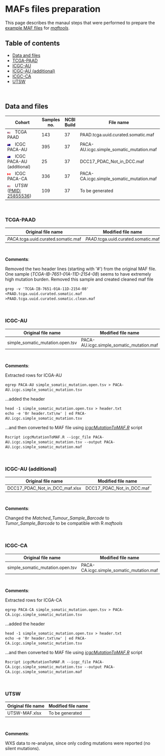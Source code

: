 # MAFs files preparation

This page describes the manaul steps that were performed to prepare the [example MAF files](https://github.com/umccr/MAF-summary#data-and-files) for *[maftools](https://www.bioconductor.org/packages/devel/bioc/vignettes/maftools/inst/doc/maftools.html)*.

## Table of contents

<!-- vim-markdown-toc GFM -->
* [Data and files](#data-and-files)
* [TCGA-PAAD](#tcga-paad)
* [ICGC-AU](#icgc-au)
* [ICGC-AU (additional)](#icgc-au-additional)
* [ICGC-CA](#icgc-ca)
* [UTSW](#utsw)

<!-- vim-markdown-toc -->
<br>

## Data and files

Cohort | Samples no. | NCBI Build | File name
------------ | ------------ | ------------ | ------------
<img src="img/flag-of-United-States-of-America.png" width="10%"> &nbsp;&nbsp; TCGA PAAD | 143 | 37 | PAAD.tcga.uuid.curated.somatic.maf
<img src="img/flag-of-Australia.png" width="10%"> &nbsp;&nbsp; ICGC PACA-AU | 395 | 37 | PACA-AU.icgc.simple_somatic_mutation.maf
<img src="img/flag-of-Australia.png" width="10%"> &nbsp;&nbsp; ICGC PACA-AU (additional) | 25 | 37 | DCC17_PDAC_Not_in_DCC.maf
<img src="img/flag-of-Canada.png" width="10%"> &nbsp;&nbsp; ICGC PACA-CA | 336 | 37 | PACA-CA.icgc.simple_somatic_mutation.maf
<img src="img/flag-of-United-States-of-America.png" width="10%"> &nbsp;&nbsp; UTSW ([PMID: 25855536](https://www.ncbi.nlm.nih.gov/pubmed/25855536)) | 109 | 37 | To be generated
<br />

### TCGA-PAAD

Original file name | Modified file name
------------ | ------------
*PACA*.tcga.uuid.curated.somatic.maf | *PAAD*.tcga.uuid.curated.somatic.maf
<br/>

**Comments**:

Removed the two header lines (starting with '#') from the original MAF file. One sample (*TCGA-IB-7651-01A-11D-2154-08*) seems to have extremely high mutation burden. Removed this sample and created cleaned maf file 

```
grep -v 'TCGA-IB-7651-01A-11D-2154-08' <PAAD.tcga.uuid.curated.somatic.maf >PAAD.tcga.uuid.curated.somatic.clean.maf
```

<br>

### ICGC-AU

Original file name | Modified file name
------------ | ------------
simple_somatic_mutation.open.tsv | PACA-AU.icgc.simple_somatic_mutation.maf
<br/>

**Comments**:

Extracted rows for ICGA-AU

```
egrep PACA-AU simple_somatic_mutation.open.tsv > PACA-AU.icgc.simple_somatic_mutation.tsv
```

...added the header

```
head -1 simple_somatic_mutation.open.tsv > header.txt
echo -e '0r header.txt\nw' | ed PACA-AU.icgc.simple_somatic_mutation.tsv
```

...and then converted to MAF file using *[icgcMutationToMAF.R](https://github.com/umccr/MAF-summary/tree/master/icgcMutationToMAF.R)* script

```
Rscript icgcMutationToMAF.R --icgc_file PACA-AU.icgc.simple_somatic_mutation.tsv --output PACA-AU.icgc.simple_somatic_mutation.maf
```

<br/>

### ICGC-AU (additional)

Original file name | Modified file name
------------ | ------------
DCC17_PDAC_Not_in_DCC_maf.xlsx | DCC17_PDAC_Not_in_DCC.maf
<br/>

**Comments**:

Changed the *Matched_Tumour_Sample_Barcode* to *Tumor_Sample_Barcode* to be compatible with R *maftools*

<br/>

### ICGC-CA

Original file name | Modified file name
------------ | ------------
simple_somatic_mutation.open.tsv | PACA-CA.icgc.simple_somatic_mutation.maf
<br/>

**Comments**:

Extracted rows for ICGA-CA

```
egrep PACA-CA simple_somatic_mutation.open.tsv > PACA-CA.icgc.simple_somatic_mutation.tsv
```
 
...added the header

```
head -1 simple_somatic_mutation.open.tsv > header.txt
echo -e '0r header.txt\nw' | ed PACA-CA.icgc.simple_somatic_mutation.tsv
```

...and then converted to MAF file using *[icgcMutationToMAF.R](https://github.com/umccr/MAF-summary/tree/master/icgcMutationToMAF.R)* script

```
Rscript icgcMutationToMAF.R --icgc_file PACA-CA.icgc.simple_somatic_mutation.tsv --output PACA-CA.icgc.simple_somatic_mutation.maf
```

<br/>

### UTSW

Original file name | Modified file name
------------ | ------------
UTSW-MAF.xlsx | To be generated
<br/>

**Comments**:

WXS data to re-analyse, since only coding mutations were reported (no silent mutations).

<br />
<br />